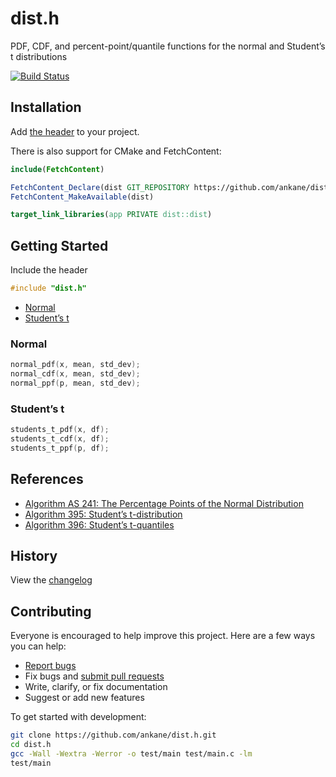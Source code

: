 # dist.h

PDF, CDF, and percent-point/quantile functions for the normal and Student’s t distributions

[![Build Status](https://github.com/ankane/dist.h/actions/workflows/build.yml/badge.svg)](https://github.com/ankane/dist.h/actions)

## Installation

Add [the header](https://raw.githubusercontent.com/ankane/dist.h/v0.3.0/include/dist.h) to your project.

There is also support for CMake and FetchContent:

```cmake
include(FetchContent)

FetchContent_Declare(dist GIT_REPOSITORY https://github.com/ankane/dist.h.git GIT_TAG 50040bb82dd5a62054066d71ce89dfab5f75c836)
FetchContent_MakeAvailable(dist)

target_link_libraries(app PRIVATE dist::dist)
```

## Getting Started

Include the header

```cpp
#include "dist.h"
```

- [Normal](#normal)
- [Student’s t](#students-t)

### Normal

```c
normal_pdf(x, mean, std_dev);
normal_cdf(x, mean, std_dev);
normal_ppf(p, mean, std_dev);
```

### Student’s t

```c
students_t_pdf(x, df);
students_t_cdf(x, df);
students_t_ppf(p, df);
```

## References

- [Algorithm AS 241: The Percentage Points of the Normal Distribution](https://www.jstor.org/stable/2347330)
- [Algorithm 395: Student’s t-distribution](https://dl.acm.org/doi/10.1145/355598.355599)
- [Algorithm 396: Student’s t-quantiles](https://dl.acm.org/doi/10.1145/355598.355600)

## History

View the [changelog](https://github.com/ankane/dist.h/blob/master/CHANGELOG.md)

## Contributing

Everyone is encouraged to help improve this project. Here are a few ways you can help:

- [Report bugs](https://github.com/ankane/dist.h/issues)
- Fix bugs and [submit pull requests](https://github.com/ankane/dist.h/pulls)
- Write, clarify, or fix documentation
- Suggest or add new features

To get started with development:

```sh
git clone https://github.com/ankane/dist.h.git
cd dist.h
gcc -Wall -Wextra -Werror -o test/main test/main.c -lm
test/main
```
